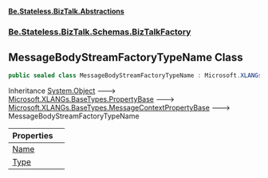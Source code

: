 #### [Be.Stateless.BizTalk.Abstractions](README.md 'README')
### [Be.Stateless.BizTalk.Schemas.BizTalkFactory](Be.Stateless.BizTalk.Schemas.BizTalkFactory.md 'Be.Stateless.BizTalk.Schemas.BizTalkFactory')

## MessageBodyStreamFactoryTypeName Class

```csharp
public sealed class MessageBodyStreamFactoryTypeName : Microsoft.XLANGs.BaseTypes.MessageContextPropertyBase
```

Inheritance [System.Object](https://docs.microsoft.com/en-us/dotnet/api/System.Object 'System.Object') &#129106; [Microsoft.XLANGs.BaseTypes.PropertyBase](https://docs.microsoft.com/en-us/dotnet/api/Microsoft.XLANGs.BaseTypes.PropertyBase 'Microsoft.XLANGs.BaseTypes.PropertyBase') &#129106; [Microsoft.XLANGs.BaseTypes.MessageContextPropertyBase](https://docs.microsoft.com/en-us/dotnet/api/Microsoft.XLANGs.BaseTypes.MessageContextPropertyBase 'Microsoft.XLANGs.BaseTypes.MessageContextPropertyBase') &#129106; MessageBodyStreamFactoryTypeName

| Properties | |
| :--- | :--- |
| [Name](MessageBodyStreamFactoryTypeName.Name.md 'Be.Stateless.BizTalk.Schemas.BizTalkFactory.MessageBodyStreamFactoryTypeName.Name') | |
| [Type](MessageBodyStreamFactoryTypeName.Type.md 'Be.Stateless.BizTalk.Schemas.BizTalkFactory.MessageBodyStreamFactoryTypeName.Type') | |
